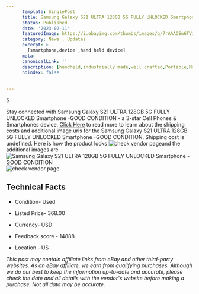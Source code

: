 ```yaml
---
      template: SinglePost
      title: Samsung Galaxy S21 ULTRA 128GB 5G FULLY UNLOCKED Smartphone -GOOD CONDITION
      status: Published
      date: '2023-02-11'
      featuredImage: https://i.ebayimg.com/thumbs/images/g/7rAAAOSw6TVi0boA/s-l225.jpg
      category: News , Updates
      excerpt: >-
        [smartphone,device ,hand held device]
      meta:
      canonicalLink: ''
      description: [handheld,industrially made,well crafted,Portable,Mobile,Compact,Convenient,Lightweight,Maneuverable,Man-portable,Miniature,Carriable,Hand-held,Light,Holdable,Transportable,Mobile device,Pocket-sized,On-the-go,Wireless,Cordless,Compact size,Convenient size, smartphone,device ,hand held device]
      noindex: false
      
        
---
```

$

Stay connected with Samsung Galaxy S21 ULTRA 128GB 5G FULLY UNLOCKED Smartphone -GOOD CONDITION - a 3-star Cell Phones & Smartphones device. [Click Here](https://www.ebay.com/itm/325475096612?hash=item4bc7d3d824%3Ag%3A7rAAAOSw6TVi0boA&mkevt=1&mkcid=1&mkrid=711-53200-19255-0&campid=%253CePNCampaignId%253E&customid=%253CreferenceId%253E&toolid=10049) to read more to learn about the shipping costs and additional image urls for the Samsung Galaxy S21 ULTRA 128GB 5G FULLY UNLOCKED Smartphone -GOOD CONDITION. Shipping cost is undefined. Here is how the product looks ![check vendor page](https://i.ebayimg.com/thumbs/images/g/7rAAAOSw6TVi0boA/s-l225.jpg)and the additional images are![Samsung Galaxy S21 ULTRA 128GB 5G FULLY UNLOCKED Smartphone -GOOD CONDITION](https://i.ebayimg.com/images/g/7rAAAOSw6TVi0boA/s-l960.jpg)![check vendor page](https://origin-galleryplus.ebayimg.com/ws/web/325475096612_2_0_1/225x225.jpg,https://origin-galleryplus.ebayimg.com/ws/web/325475096612_3_0_1/225x225.jpg,https://origin-galleryplus.ebayimg.com/ws/web/325475096612_4_0_1/225x225.jpg,https://origin-galleryplus.ebayimg.com/ws/web/325475096612_5_0_1/225x225.jpg,https://origin-galleryplus.ebayimg.com/ws/web/325475096612_6_0_1/225x225.jpg)



 ## Technical Facts 



     
      

 - Condition- Used 


      

 - Listed Price- 368.00 


      

 - Currency- USD 


      

 - Feedback score - 14888 


      

 - Location - US 


      
      

 *_This post may contain affiliate links from eBay and other third-party websites. As an eBay affiliate, we earn from qualifying purchases. Although we do our best to keep the information up-to-date and accurate, please check the date and all details with the vendor's website before making a purchase. Not all data may be accurate._*






